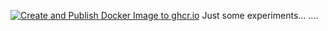 [![Create and Publish Docker Image to ghcr.io](https://github.com/matgoebl/test/actions/workflows/publish.yml/badge.svg)](https://github.com/matgoebl/test/actions/workflows/publish.yml)
Just some experiments...
....
